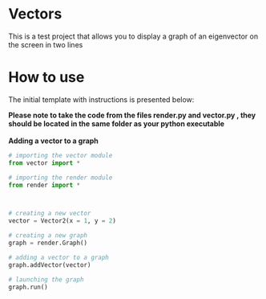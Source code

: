 # Vectors
This is a test project that allows you to display a graph of an eigenvector on the screen in two lines

# How to use
The initial template with instructions is presented below:

**Please note to take the code from the files render.py and vector.py , they should be located in the same folder as your python executable**
<br>
<br>
**Adding a vector to a graph**

```Python
# importing the vector module
from vector import *

# importing the render module
from render import *



# creating a new vector
vector = Vector2(x = 1, y = 2)

# creating a new graph
graph = render.Graph()

# adding a vector to a graph
graph.addVector(vector)

# launching the graph
graph.run()
```
